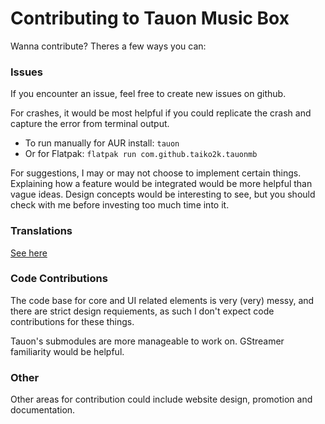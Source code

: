# Contributing to Tauon Music Box

Wanna contribute? Theres a few ways you can:

### Issues

If you encounter an issue, feel free to create new issues on github.

For crashes, it would be most helpful if you could replicate the crash and capture the error from terminal output.

  - To run manually for AUR install: `tauon`
  - Or for Flatpak: `flatpak run com.github.taiko2k.tauonmb`

For suggestions, I may or may not choose to implement certain things. Explaining how a feature would be integrated would be more helpful than vague ideas.
Design concepts would be interesting to see, but you should check with me before investing too much time into it.

### Translations

[See here](https://github.com/Taiko2k/TauonMusicBox/wiki/Translations)

### Code Contributions

The code base for core and UI related elements is very (very) messy, and there are strict design requiements, as such I don't expect code contributions for these things.

Tauon's submodules are more manageable to work on. GStreamer familiarity would be helpful.

### Other

Other areas for contribution could include website design, promotion and documentation.
